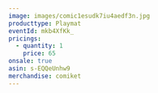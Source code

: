 ```yaml
---
image: images/comic1esudk7iu4aedf3n.jpg
producttype: Playmat
eventId: mkb4XfKk_
pricings:
  - quantity: 1
    price: 65
onsale: true
asin: s-EQQeUnhw9
merchandise: comiket
---
```


